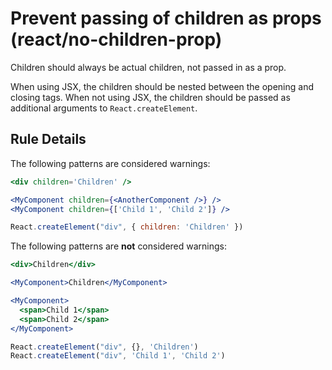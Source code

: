 # Prevent passing of children as props (react/no-children-prop)

Children should always be actual children, not passed in as a prop.

When using JSX, the children should be nested between the opening and closing
tags. When not using JSX, the children should be passed as additional
arguments to `React.createElement`.

## Rule Details

The following patterns are considered warnings:

```jsx
<div children='Children' />

<MyComponent children={<AnotherComponent />} />
<MyComponent children={['Child 1', 'Child 2']} />

React.createElement("div", { children: 'Children' })
```

The following patterns are **not** considered warnings:

```jsx
<div>Children</div>

<MyComponent>Children</MyComponent>

<MyComponent>
  <span>Child 1</span>
  <span>Child 2</span>
</MyComponent>

React.createElement("div", {}, 'Children')
React.createElement("div", 'Child 1', 'Child 2')
```
